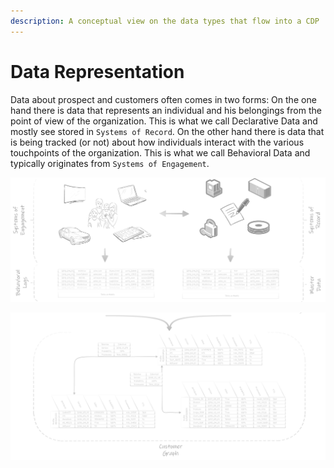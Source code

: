 ```yaml
---
description: A conceptual view on the data types that flow into a CDP
---
```


# Data Representation

Data about prospect and customers often comes in two forms: On the one hand there is data that represents an individual and his belongings from the point of view of the organization. This is what we call Declarative Data and mostly see stored in `Systems of Record`. On the other hand there is data that is being tracked \(or not\) about how individuals interact with the various touchpoints of the organization. This is what we call Behavioral Data and typically originates from `Systems of Engagement`.

![](../.gitbook/assets/goldencustomerrecord-top%20%281%29.png)

![](../.gitbook/assets/goldencustomerrecord-bottom.png)

